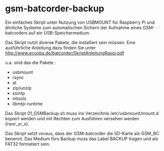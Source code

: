# gsm-batcorder-backup

Ein einfaches Skript unter Nutzung von USBMOUNT für Raspberry Pi und ähnliche Systeme zum automatischen Sichern der Aufnahme eines GSM-batcorders auf ein USB-Speichermedium.

Das Skript nutzt diverse Pakete, die installiert sein müssen. Eine ausführliche Anleitung dazu finden Sie unter http://www.ecoobs.de/batcorder/SkriptAnleitungRaspi.pdf

u.a. sind das die Pakete :

- usbmount
- rsync
- at
- zip/unzip
- ssmtp
- mtools
- libmtp-runtime

Das Skript 01_GSMBackup.sh muss ins Verzeichnis /etc/usbmount/mount.d kopiert werden und mit Rechten zum Ausführen versehen werden (rwxr_xr_x).

Das Skript setzt voraus, dass der GSM-batcorder die SD-Karte als GSM_BC benennt. Das Medium fürs Backup muss das Label BACKUP tragen und als FAT32 formatiert sein.
